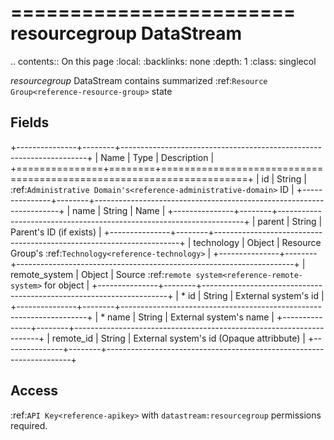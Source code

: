 

========================
resourcegroup DataStream
========================

.. contents:: On this page
    :local:
    :backlinks: none
    :depth: 1
    :class: singlecol

*resourcegroup* DataStream contains summarized :ref:`Resource Group<reference-resource-group>`
state

Fields
------

+---------------+--------+---------------------------------------------------------------------+
| Name          | Type   | Description                                                         |
+===============+========+=====================================================================+
| id            | String | :ref:`Administrative Domain's<reference-administrative-domain>` ID  |
+---------------+--------+---------------------------------------------------------------------+
| name          | String | Name                                                                |
+---------------+--------+---------------------------------------------------------------------+
| parent        | String | Parent's ID (if exists)                                             |
+---------------+--------+---------------------------------------------------------------------+
| technology    | Object | Resource Group's :ref:`Technology<reference-technology>`            |
+---------------+--------+---------------------------------------------------------------------+
| remote_system | Object | Source :ref:`remote system<reference-remote-system>` for object     |
+---------------+--------+---------------------------------------------------------------------+
| * id          | String | External system's id                                                |
+---------------+--------+---------------------------------------------------------------------+
| * name        | String | External system's name                                              |
+---------------+--------+---------------------------------------------------------------------+
| remote_id     | String | External system's id (Opaque attribbute)                            |
+---------------+--------+---------------------------------------------------------------------+

Access
------
:ref:`API Key<reference-apikey>` with `datastream:resourcegroup` permissions
required.
